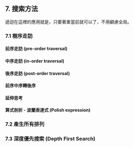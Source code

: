 ## 7. 搜索方法

遞迴在這裡的應用就是，只要著重當前就可以了，不用顧慮全局。

### 7.1 樹序走訪

#### 前序走訪 (pre-order traversal)

#### 中序走訪 (in-order traversal)

#### 後序走訪 (post-order traversal)

#### 前序中序轉後序

#### 延伸思考

#### 算式剖析 - 波蘭表達式 (Polish expression)

### 7.2 產生所有排列

### 7.3 深度優先搜索 (Depth First Search)